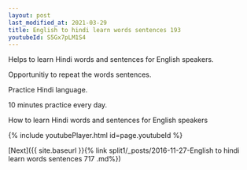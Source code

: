 ```yaml
---
layout: post
last_modified_at: 2021-03-29
title: English to hindi learn words sentences 193 
youtubeId: S5Gx7pLM1S4
---
```

 
 
Helps to learn Hindi words and sentences for English speakers.

Opportunitiy to repeat the words sentences. 

Practice Hindi language. 
 
10 minutes practice every day. 
 
How to learn Hindi words and sentences for English speakers 
 
{% include youtubePlayer.html id=page.youtubeId %}
 
 
[Next]({{ site.baseurl }}{% link  split1/_posts/2016-11-27-English to hindi learn words sentences 717 .md%})
 
